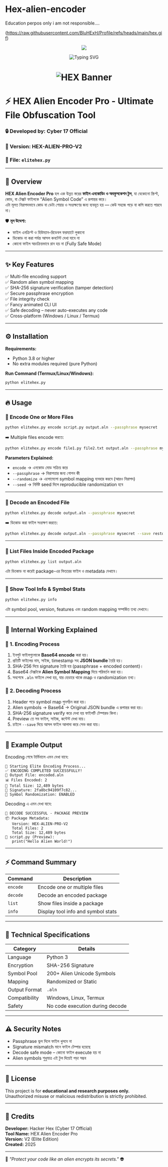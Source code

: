 # Hex-alien-encoder
Education perpos only i am not responsible.... 





(https://raw.githubusercontent.com/BluHExH/Profile/refs/heads/main/hex.gif)


<p align="center"><img src="https://img.shields.io/badge/I Am %20A BANGLADESHI- PROGRAMMER-green?colorA=%23ff0000&colorB=%23017e40&style=flat-square">
 

<!-- Animated HEX Banner -->
<p align="center">
  <img src="https://readme-typing-svg.demolab.com?font=Fira+Code&size=30&pause=1000&color=39FF14&center=true&vCenter=true&width=600&lines=Hacker+Hex;Full+Stack+Developer;Cybersecurity+Enthusiast;Open+Source+Contributor" alt="Typing SVG" />
</p>

<!-- Gradient HEX Name -->
<h1 align="center">
  <img src="https://svg-banners.vercel.app/api?type=glitch&text1=H%20E%20X&width=800&height=200" alt="HEX Banner" />



# ⚡ HEX Alien Encoder Pro - Ultimate File Obfuscation Tool

### 🔒 Developed by: Cyber 17 Official  
### 🧠 Version: HEX-ALIEN-PRO-V2  
### 🧩 File: `elitehex.py`

---

## 🚀 Overview

**HEX Alien Encoder Pro** হল এক উন্নত স্তরের **ফাইল এনকোডিং ও অবফুসকেশন টুল**, যা যেকোনো স্ক্রিপ্ট, কোড, বা টেক্সট ফাইলকে “Alien Symbol Code” এ রূপান্তর করে।  
এটা মূলত নিরাপদভাবে কোড বা ডেটা শেয়ার ও সংরক্ষণের জন্য ব্যবহৃত হয় — কেউ সহজে পড়ে বা কপি করতে পারবে না।

🛡️ **মূল উদ্দেশ্য:**  
- ফাইল এনক্রিপ্ট ও হিউম্যান-রিডেবল ফরম্যাটে লুকানো  
- ডিকোড না করা পর্যন্ত আসল কনটেন্ট দেখা যাবে না  
- কোনো ফাইল স্বয়ংক্রিয়ভাবে রান হয় না (Fully Safe Mode)

---

## ✨ Key Features

✅ Multi-file encoding support  
✅ Random alien symbol mapping  
✅ SHA-256 signature verification (tamper detection)  
✅ Secure passphrase encryption  
✅ File integrity check  
✅ Fancy animated CLI UI  
✅ Safe decoding – never auto-executes any code  
✅ Cross-platform (Windows / Linux / Termux)  

---

## ⚙️ Installation

**Requirements:**  
- Python 3.8 or higher  
- No extra modules required (pure Python)

**Run Command (Termux/Linux/Windows):**
```bash
python elitehex.py
```

---

## 🔥 Usage

### 🔹 Encode One or More Files

```bash
python elitehex.py encode script.py output.aln --passphrase mysecret
```

➡️ Multiple files encode করতে:
```bash
python elitehex.py encode file1.py file2.txt output.aln --passphrase mysecret --randomize
```

**Parameters Explained:**
- `encode` → এনকোড মোড সক্রিয় করে  
- `--passphrase` → নিরাপত্তার জন্য গোপন কী  
- `--randomize` → এলোমেলো symbol mapping ব্যবহার করবে (আরও নিরাপদ)  
- `--seed` → নির্দিষ্ট seed দিলে reproducible randomization হবে  

---

### 🔹 Decode an Encoded File

```bash
python elitehex.py decode output.aln --passphrase mysecret
```

➡️ ডিকোড করা ফাইল সংরক্ষণ করতে:
```bash
python elitehex.py decode output.aln --passphrase mysecret --save restored.py
```

---

### 🔹 List Files Inside Encoded Package

```bash
python elitehex.py list output.aln
```
এটা ডিকোড না করেই package-এর ভিতরের ফাইল ও metadata দেখাবে।

---

### 🔹 Show Tool Info & Symbol Stats

```bash
python elitehex.py info
```

এটা symbol pool, version, features এবং random mapping সম্পর্কিত তথ্য দেখাবে।

---

## 🧠 Internal Working Explained

### 🧩 1. Encoding Process
1. ইনপুট ফাইলগুলোকে **Base64 encode** করা হয়।  
2. প্রতিটি ফাইলের নাম, সাইজ, timestamp সহ **JSON bundle** তৈরি হয়।  
3. SHA-256 দিয়ে signature তৈরি হয় (passphrase + encoded content)।  
4. Base64 টেক্সটকে **Alien Symbol Mapping** দিয়ে পরিবর্তন করা হয়।  
5. সবশেষে `.aln` ফাইলে লেখা হয়, যার হেডারে থাকে map ও randomization তথ্য।

### 🧩 2. Decoding Process
1. Header পড়ে symbol map পুনর্গঠন করা হয়।  
2. Alien symbols → Base64 → Original JSON bundle এ রূপান্তর করা হয়।  
3. SHA-256 signature verify করে দেখা হয় ফাইলটি টেম্পারড কিনা।  
4. Preview তে সব ফাইল, সাইজ, কন্টেন্ট দেখা যায়।  
5. চাইলে `--save` দিয়ে আসল ফাইল আলাদা করে সেভ করা যায়।

---

## 📂 Example Output

Encoding শেষে টার্মিনালে এমন দেখা যাবে:

```
🚀 Starting Elite Encoding Process...
✅ ENCODING COMPLETED SUCCESSFULLY!
📁 Output File: encoded.aln
📊 Files Encoded: 2
💾 Total Size: 12,489 bytes
🔐 Signature: 2fa8bc94109f7c82...
🎯 Symbol Randomization: ENABLED
```

Decoding এ এমন দেখা যাবে:
```
🎉 DECODE SUCCESSFUL - PACKAGE PREVIEW
📦 Package Metadata:
   Version: HEX-ALIEN-PRO-V2
   Total Files: 2
   Total Size: 12,489 bytes
📄 script.py (Preview):
   print("Hello Alien World!")
```

---

## ⚡ Command Summary

| Command | Description |
|----------|--------------|
| `encode` | Encode one or multiple files |
| `decode` | Decode an encoded package |
| `list`   | Show files inside a package |
| `info`   | Display tool info and symbol stats |

---

## 🧰 Technical Specifications

| Category | Details |
|-----------|----------|
| Language | Python 3 |
| Encryption | SHA-256 Signature |
| Symbol Pool | 200+ Alien Unicode Symbols |
| Mapping | Randomized or Static |
| Output Format | `.aln` |
| Compatibility | Windows, Linux, Termux |
| Safety | No code execution during decode |

---

## ⚠️ Security Notes
- Passphrase ভুল দিলে ফাইল খুলবে না  
- Signature mismatch মানে ফাইল টেম্পার হয়েছে  
- Decode safe mode – কোনো ফাইল execute হয় না  
- Alien symbols শুধুমাত্র এই টুল দিয়েই পড়া সম্ভব  

---

## 🧾 License
This project is for **educational and research purposes only.**  
Unauthorized misuse or malicious redistribution is strictly prohibited.

---

## 👑 Credits
**Developer:** Hacker Hex (Cyber 17 Official)  
**Tool Name:** HEX Alien Encoder Pro  
**Version:** V2 (Elite Edition)  
**Created:** 2025  

---

🧠 *"Protect your code like an alien encrypts its secrets."* 👽
